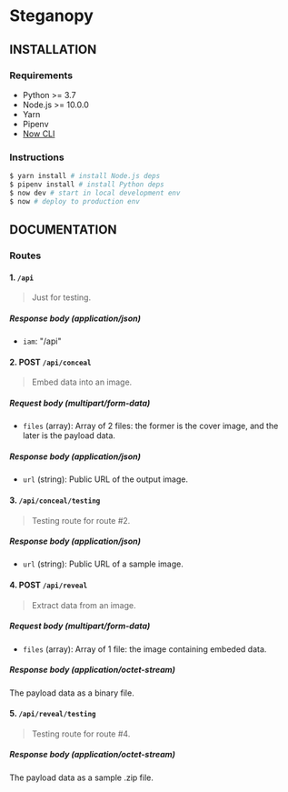 # Steganopy

## INSTALLATION

### Requirements

- Python >= 3.7
- Node.js >= 10.0.0
- Yarn
- Pipenv
- [Now CLI](https://www.npmjs.com/package/now)

### Instructions

```bash
$ yarn install # install Node.js deps
$ pipenv install # install Python deps
$ now dev # start in local development env
$ now # deploy to production env
```

## DOCUMENTATION

### Routes

#### 1. `/api`

> Just for testing.

##### Response body (application/json)

- `iam`: "/api"

#### 2. POST `/api/conceal`

> Embed data into an image.

##### Request body (multipart/form-data)

- `files` (array): Array of 2 files: the former is the cover image, and the later is the payload data.

##### Response body (application/json)

- `url` (string): Public URL of the output image.

#### 3. `/api/conceal/testing`

> Testing route for route #2.

##### Response body (application/json)

- `url` (string): Public URL of a sample image.

#### 4. POST `/api/reveal`

> Extract data from an image.

##### Request body (multipart/form-data)

- `files` (array): Array of 1 file: the image containing embeded data.

##### Response body (application/octet-stream)

The payload data as a binary file.

#### 5. `/api/reveal/testing`

> Testing route for route #4.

##### Response body (application/octet-stream)

The payload data as a sample .zip file.
